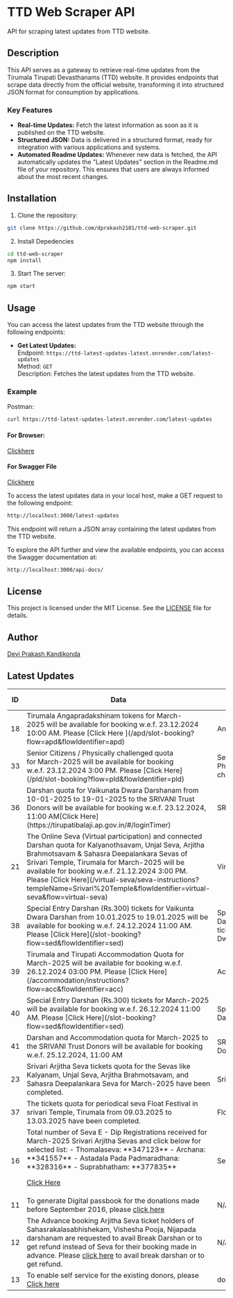 # TTD Web Scraper API

API for scraping latest updates from TTD website.

## Description

This API serves as a gateway to retrieve real-time updates from the Tirumala Tirupati Devasthanams (TTD) website. It provides endpoints that scrape data directly from the official website, transforming it into structured JSON format for consumption by applications.

### Key Features

- **Real-time Updates:** Fetch the latest information as soon as it is published on the TTD website.
- **Structured JSON:** Data is delivered in a structured format, ready for integration with various applications and systems.
- **Automated Readme Updates:** Whenever new data is fetched, the API automatically updates the "Latest Updates" section in the Readme.md file of your repository. This ensures that users are always informed about the most recent changes.

## Installation

1. Clone the repository:

```bash
git clone https://github.com/dprakash2101/ttd-web-scraper.git
```

2. Install Depedencies

```bash
cd ttd-web-scraper
npm install
```

3. Start The server:

```bash
npm start
```



## Usage

You can access the latest updates from the TTD website through the following endpoints:

- **Get Latest Updates:**  
  Endpoint: `https://ttd-latest-updates-latest.onrender.com/latest-updates`  
  Method: `GET`  
  Description: Fetches the latest updates from the TTD website.

### Example
Postman:
```bash
curl https://ttd-latest-updates-latest.onrender.com/latest-updates
```
#### For Browser:
 [Clickhere](https://ttd-latest-updates-latest.onrender.com/latest-updates)

 #### For Swagger File
 [Clickhere](https://ttd-latest-updates-latest.onrender.com/api-docs/)


To access the latest updates data in your local host, make a GET request to the following endpoint:

```bash
http://localhost:3000/latest-updates
```
This endpoint will return a JSON array containing the latest updates from the TTD website.

To explore the API further and view the available endpoints, you can access the Swagger documentation at:

```bash
http://localhost:3000/api-docs/
```

## License

This project is licensed under the MIT License. See the [LICENSE](LICENSE) file for details.

## Author

[Devi Prakash Kandikonda](https://github.com/dprakash2101)

## Latest Updates
<table><thead><tr><th>ID</th><th>Data</th><th>CTA</th><th>Is Internal Redirection</th><th>Redirection Link</th></tr></thead><tbody><tr><td>18</td><td>Tirumala Angapradakshinam tokens for March-2025 will be available for booking w.e.f. 23.12.2024 10:00 AM. Please [Click Here ](/apd/slot-booking?flow=apd&flowIdentifier=apd)</td><td>Angapradakshinam</td><td>true</td><td>N/A</td></tr><tr><td>33</td><td>Senior Citizens / Physically challenged quota for March-2025 will be available for booking w.e.f. 23.12.2024 3:00 PM. Please [Click Here](/pld/slot-booking?flow=pld&flowIdentifier=pld)</td><td>Senior Citizens / Physically challenged</td><td>true</td><td>N/A</td></tr><tr><td>36</td><td>Darshan quota for Vaikunata Dwara Darshanam from 10-01-2025 to 19-01-2025 to the SRIVANI Trust Donors will be available for booking w.e.f. 23.12.2024, 11:00 AM[Click Here](https://tirupatibalaji.ap.gov.in/#/loginTimer)</td><td>SRIVANI Trust VKD</td><td>null</td><td>N/A</td></tr><tr><td>21</td><td>The Online Seva (Virtual participation) and connected Darshan quota for Kalyanothsavam, Unjal Seva, Arjitha Brahmotsavam & Sahasra Deepalankara Sevas of Srivari Temple, Tirumala for March-2025 will be available for booking w.e.f. 21.12.2024 3:00 PM. Please [Click Here](/virtual-seva/seva-instructions?templeName=Srivari%20Temple&flowIdentifier=virtual-seva&flow=virtual-seva)</td><td>Virtual Seva</td><td>true</td><td>N/A</td></tr><tr><td>38</td><td>Special Entry Darshan (Rs.300) tickets for Vaikunta Dwara Darshan from 10.01.2025 to 19.01.2025 will be available for booking w.e.f. 24.12.2024 11:00 AM. Please [Click Here](/slot-booking?flow=sed&flowIdentifier=sed)</td><td>Special Entry Darshan (Rs.300) tickets for Vaikunta Dwara Darshan</td><td>true</td><td>N/A</td></tr><tr><td>39</td><td>Tirumala and Tirupati Accommodation Quota for March-2025 will be available for booking w.e.f. 26.12.2024 03:00 PM. Please [Click Here](/accommodation/instructions?flow=acc&flowIdentifier=acc)</td><td>Accommodation</td><td>true</td><td>N/A</td></tr><tr><td>40</td><td>Special Entry Darshan (Rs.300) tickets for March-2025  will be available for booking w.e.f. 26.12.2024 11:00 AM. Please [Click Here](/slot-booking?flow=sed&flowIdentifier=sed)</td><td>Special Entry Darshan (Rs.300)</td><td>true</td><td>N/A</td></tr><tr><td>41</td><td>Darshan and Accommodation quota for March-2025 to the SRIVANI Trust Donors will be available for booking w.e.f. 25.12.2024, 11:00
AM</td><td>SRIVANI Trust Donors</td><td>null</td><td>N/A</td></tr><tr><td>23</td><td>Srivari Arjitha Seva tickets quota for the Sevas like Kalyanam, Unjal Seva, Arjitha Brahmotsavam, and Sahasra Deepalankara Seva for March-2025 have been completed.</td><td>Srivari Arjitha Seva</td><td>null</td><td>N/A</td></tr><tr><td>37</td><td>The tickets quota for periodical seva Float Festival in srivari Temple, Tirumala from 09.03.2025 to 13.03.2025 have been completed.</td><td>Float festival</td><td>null</td><td>N/A</td></tr><tr><td>16</td><td>Total number of Seva E - Dip Registrations received for March-2025 Srivari Arjitha Sevas and click below for selected list:
- Thomalaseva: **347123**
- Archana: **341557**
- Astadala Pada Padmaradhana: **328316**
- Suprabhatham: **377835**

[Click Here](https://ttdevasthanams.ap.gov.in/misc/images/v4/2024_12_20_EDIP_SELECTIONS.pdf)</td><td>Seva E-dip</td><td>false</td><td>N/A</td></tr><tr><td>11</td><td>To generate Digital passbook for the donations made before September 2016, please [click here](https://tirupatibalaji.ap.gov.in/#/donorPassbook)</td><td>N/A</td><td>null</td><td>N/A</td></tr><tr><td>12</td><td>The Advance booking Arjitha Seva ticket holders of Sahasrakalasabhishekam, Vishesha Pooja, Nijapada darshanam are requested to avail Break Darshan or to get refund instead of Seva for their booking made in advance. Please [click here](https://arjithaseva.tirupatibalaji.ap.gov.in/#/) to avail break darshan or to get refund.</td><td>N/A</td><td>null</td><td>N/A</td></tr><tr><td>13</td><td>To enable self service for the existing    donors, please [Click here](https://tirupatibalaji.ap.gov.in/#/donorSelfservice) </td><td>donor self service</td><td>null</td><td>N/A</td></tr></tbody></table>
